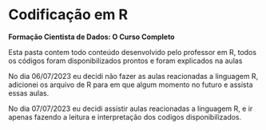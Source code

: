 # Codificação em R
__Formação Cientista de Dados: O Curso Completo__

Esta pasta contem todo conteúdo desenvolvido pelo professor em R, todos os códigos foram disponibilizados prontos e
foram explicados na aulas

No dia 06/07/2023 eu decidi não fazer as aulas reacionadas a linguagem R,
adicionei os arquivo de R para em que algum momento no futuro e assista essas aulas.

No dia 07/07/2023 eu decidi assistir aulas reacionadas a linguagem R, e ir apenas fazendo a leitura e interpretação
dos codigos disponibilizados.
